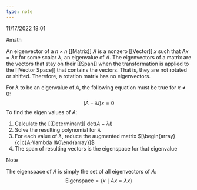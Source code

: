 ```yaml
---
type: note
---
```

11/17/2022 18:01

  #math 

An eigenvector of a $n\times n$ [[Matrix]] $A$ is a nonzero [[Vector]] $x$ such that $Ax=\lambda x$ for some scalar $\lambda$, an eigenvalue of $A$. The eigenvectors of a matrix are the vectors that stay on their [[Span]] when the transformation is applied to the [[Vector Space]] that contains the vectors. That is, they are not rotated or shifted. Therefore, a rotation matrix has no eigenvectors. 

For $\lambda$ to be an eigenvalue of $A$, the following equation must be true for $x\ne 0$:
$$
(A-\lambda I)x=0
$$
To find the eigen values of $A$:
1. Calculate the [[Determinant]] $\text{det}(A-\lambda I)$
2. Solve the resulting polynomial for $\lambda$
3. For each value of $\lambda$, reduce the augmented matrix $[\begin{array}{c|c}A-\lambda I&0\end{array}]$ 
4. The span of resulting vectors is the eigenspace for that eigenvalue

>[!note]
>The eigenspace of $A$ is simply the set of all eigenvectors of $A$:
$$
\text{Eigenspace}=\{x\mid Ax=\lambda x\}
$$

